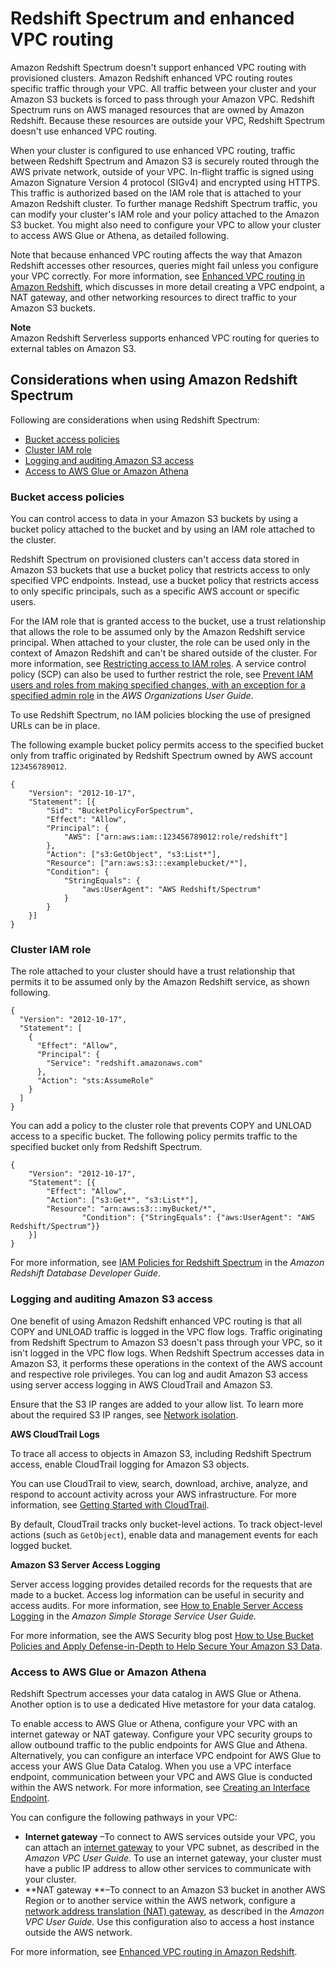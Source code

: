 # Redshift Spectrum and enhanced VPC routing<a name="spectrum-enhanced-vpc"></a>

Amazon Redshift Spectrum doesn't support enhanced VPC routing with provisioned clusters\. Amazon Redshift enhanced VPC routing routes specific traffic through your VPC\. All traffic between your cluster and your Amazon S3 buckets is forced to pass through your Amazon VPC\. Redshift Spectrum runs on AWS managed resources that are owned by Amazon Redshift\. Because these resources are outside your VPC, Redshift Spectrum doesn't use enhanced VPC routing\. 

When your cluster is configured to use enhanced VPC routing, traffic between Redshift Spectrum and Amazon S3 is securely routed through the AWS private network, outside of your VPC\. In\-flight traffic is signed using Amazon Signature Version 4 protocol \(SIGv4\) and encrypted using HTTPS\. This traffic is authorized based on the IAM role that is attached to your Amazon Redshift cluster\. To further manage Redshift Spectrum traffic, you can modify your cluster's IAM role and your policy attached to the Amazon S3 bucket\. You might also need to configure your VPC to allow your cluster to access AWS Glue or Athena, as detailed following\. 

 Note that because enhanced VPC routing affects the way that Amazon Redshift accesses other resources, queries might fail unless you configure your VPC correctly\. For more information, see [Enhanced VPC routing in Amazon Redshift](enhanced-vpc-routing.md), which discusses in more detail creating a VPC endpoint, a NAT gateway, and other networking resources to direct traffic to your Amazon S3 buckets\. 

**Note**  
Amazon Redshift Serverless supports enhanced VPC routing for queries to external tables on Amazon S3\.

## Considerations when using Amazon Redshift Spectrum<a name="spectrum-enhanced-vpc-considerations"></a>

Following are considerations when using Redshift Spectrum: 
+ [Bucket access policies](#spectrum-enhanced-vpc-considerations-policies)
+ [Cluster IAM role](#spectrum-enhanced-vpc-considerations-cluster-role)
+ [Logging and auditing Amazon S3 access](#spectrum-enhanced-vpc-considerations-logging-s3)
+ [Access to AWS Glue or Amazon Athena](#spectrum-enhanced-vpc-considerations-glue-access)

### Bucket access policies<a name="spectrum-enhanced-vpc-considerations-policies"></a>

You can control access to data in your Amazon S3 buckets by using a bucket policy attached to the bucket and by using an IAM role attached to the cluster\. 

Redshift Spectrum on provisioned clusters can't access data stored in Amazon S3 buckets that use a bucket policy that restricts access to only specified VPC endpoints\. Instead, use a bucket policy that restricts access to only specific principals, such as a specific AWS account or specific users\. 

For the IAM role that is granted access to the bucket, use a trust relationship that allows the role to be assumed only by the Amazon Redshift service principal\. When attached to your cluster, the role can be used only in the context of Amazon Redshift and can't be shared outside of the cluster\. For more information, see [Restricting access to IAM roles](authorizing-redshift-service.md#authorizing-redshift-service-database-users)\. A service control policy \(SCP\) can also be used to further restrict the role, see [Prevent IAM users and roles from making specified changes, with an exception for a specified admin role](https://docs.aws.amazon.com/organizations/latest/userguide/orgs_manage_policies_scps_examples_general.html#example-scp-restricts-with-exception) in the *AWS Organizations User Guide*\.

To use Redshift Spectrum, no IAM policies blocking the use of presigned URLs can be in place\.

The following example bucket policy permits access to the specified bucket only from traffic originated by Redshift Spectrum owned by AWS account `123456789012`\. 

```
{
	"Version": "2012-10-17",
	"Statement": [{
		"Sid": "BucketPolicyForSpectrum",
		"Effect": "Allow",
		"Principal": {
			"AWS": ["arn:aws:iam::123456789012:role/redshift"]
		},
		"Action": ["s3:GetObject", "s3:List*"],
		"Resource": ["arn:aws:s3:::examplebucket/*"],
		"Condition": {
			"StringEquals": {
				"aws:UserAgent": "AWS Redshift/Spectrum"
			}
		}
	}]
}
```

### Cluster IAM role<a name="spectrum-enhanced-vpc-considerations-cluster-role"></a>

The role attached to your cluster should have a trust relationship that permits it to be assumed only by the Amazon Redshift service, as shown following\.

```
{
  "Version": "2012-10-17",
  "Statement": [
    {
      "Effect": "Allow",
      "Principal": {
        "Service": "redshift.amazonaws.com"
      },
      "Action": "sts:AssumeRole"
    }
  ]
}
```

You can add a policy to the cluster role that prevents COPY and UNLOAD access to a specific bucket\. The following policy permits traffic to the specified bucket only from Redshift Spectrum\. 

```
{
    "Version": "2012-10-17",
    "Statement": [{
        "Effect": "Allow",
        "Action": ["s3:Get*", "s3:List*"],
        "Resource": "arn:aws:s3:::myBucket/*",
                "Condition": {"StringEquals": {"aws:UserAgent": "AWS Redshift/Spectrum"}}
    }]
}
```

For more information, see [IAM Policies for Redshift Spectrum](https://docs.aws.amazon.com/redshift/latest/dg/c-spectrum-iam-policies.html) in the *Amazon Redshift Database Developer Guide*\.

### Logging and auditing Amazon S3 access<a name="spectrum-enhanced-vpc-considerations-logging-s3"></a>

One benefit of using Amazon Redshift enhanced VPC routing is that all COPY and UNLOAD traffic is logged in the VPC flow logs\. Traffic originating from Redshift Spectrum to Amazon S3 doesn't pass through your VPC, so it isn't logged in the VPC flow logs\. When Redshift Spectrum accesses data in Amazon S3, it performs these operations in the context of the AWS account and respective role privileges\. You can log and audit Amazon S3 access using server access logging in AWS CloudTrail and Amazon S3\. 

Ensure that the S3 IP ranges are added to your allow list\. To learn more about the required S3 IP ranges, see [Network isolation](https://docs.aws.amazon.com/redshift/latest/mgmt/security-network-isolation.html#network-isolation)\.

**AWS CloudTrail Logs** 

To trace all access to objects in Amazon S3, including Redshift Spectrum access, enable CloudTrail logging for Amazon S3 objects\. 

You can use CloudTrail to view, search, download, archive, analyze, and respond to account activity across your AWS infrastructure\. For more information, see [Getting Started with CloudTrail](https://docs.aws.amazon.com/awscloudtrail/latest/userguide/cloudtrail-getting-started.html)\. 

By default, CloudTrail tracks only bucket\-level actions\. To track object\-level actions \(such as `GetObject`\), enable data and management events for each logged bucket\. 

**Amazon S3 Server Access Logging** 

Server access logging provides detailed records for the requests that are made to a bucket\. Access log information can be useful in security and access audits\. For more information, see [How to Enable Server Access Logging](https://docs.aws.amazon.com/AmazonS3/latest/dev/ServerLogs.html#server-access-logging-overview) in the *Amazon Simple Storage Service User Guide\.*

For more information, see the AWS Security blog post [How to Use Bucket Policies and Apply Defense\-in\-Depth to Help Secure Your Amazon S3 Data](https://aws.amazon.com/blogs/security/how-to-use-bucket-policies-and-apply-defense-in-depth-to-help-secure-your-amazon-s3-data/)\. 

### Access to AWS Glue or Amazon Athena<a name="spectrum-enhanced-vpc-considerations-glue-access"></a>

Redshift Spectrum accesses your data catalog in AWS Glue or Athena\. Another option is to use a dedicated Hive metastore for your data catalog\. 

To enable access to AWS Glue or Athena, configure your VPC with an internet gateway or NAT gateway\. Configure your VPC security groups to allow outbound traffic to the public endpoints for AWS Glue and Athena\. Alternatively, you can configure an interface VPC endpoint for AWS Glue to access your AWS Glue Data Catalog\. When you use a VPC interface endpoint, communication between your VPC and AWS Glue is conducted within the AWS network\. For more information, see [Creating an Interface Endpoint](https://docs.aws.amazon.com/vpc/latest/userguide/vpce-interface.html#create-interface-endpoint)\.

You can configure the following pathways in your VPC: 
+ **Internet gateway** –To connect to AWS services outside your VPC, you can attach an [internet gateway](https://docs.aws.amazon.com/vpc/latest/userguide/VPC_Internet_Gateway.html) to your VPC subnet, as described in the *Amazon VPC User Guide\.* To use an internet gateway, your cluster must have a public IP address to allow other services to communicate with your cluster\. 
+ **NAT gateway **–To connect to an Amazon S3 bucket in another AWS Region or to another service within the AWS network, configure a [network address translation \(NAT\) gateway](https://docs.aws.amazon.com/vpc/latest/userguide/vpc-nat-gateway.html), as described in the *Amazon VPC User Guide\.* Use this configuration also to access a host instance outside the AWS network\.

For more information, see [Enhanced VPC routing in Amazon Redshift](enhanced-vpc-routing.md)\.